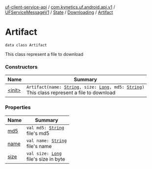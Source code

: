 [uf-client-service-api](../../../../../index.md) / [com.kynetics.uf.android.api.v1](../../../../index.md) / [UFServiceMessageV1](../../../index.md) / [State](../../index.md) / [Downloading](../index.md) / [Artifact](./index.md)

# Artifact

`data class Artifact`

This class represent a file to download

### Constructors

| Name | Summary |
|---|---|
| [&lt;init&gt;](-init-.md) | `Artifact(name: `[`String`](https://kotlinlang.org/api/latest/jvm/stdlib/kotlin/-string/index.html)`, size: `[`Long`](https://kotlinlang.org/api/latest/jvm/stdlib/kotlin/-long/index.html)`, md5: `[`String`](https://kotlinlang.org/api/latest/jvm/stdlib/kotlin/-string/index.html)`)`<br>This class represent a file to download |

### Properties

| Name | Summary |
|---|---|
| [md5](md5.md) | `val md5: `[`String`](https://kotlinlang.org/api/latest/jvm/stdlib/kotlin/-string/index.html)<br>file's md5 |
| [name](name.md) | `val name: `[`String`](https://kotlinlang.org/api/latest/jvm/stdlib/kotlin/-string/index.html)<br>file's name |
| [size](size.md) | `val size: `[`Long`](https://kotlinlang.org/api/latest/jvm/stdlib/kotlin/-long/index.html)<br>file's size in byte |
